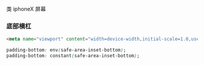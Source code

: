 类 iphoneX 屏幕
### 底部横杠
```html
<meta name="viewport" content="width=device-width,initial-scale=1.0,user-scalable=no, viewport-fit=cover" />
```
```css
padding-bottom: env(safe-area-inset-bottom);
padding-bottom: constant(safe-area-inset-bottom);
```
